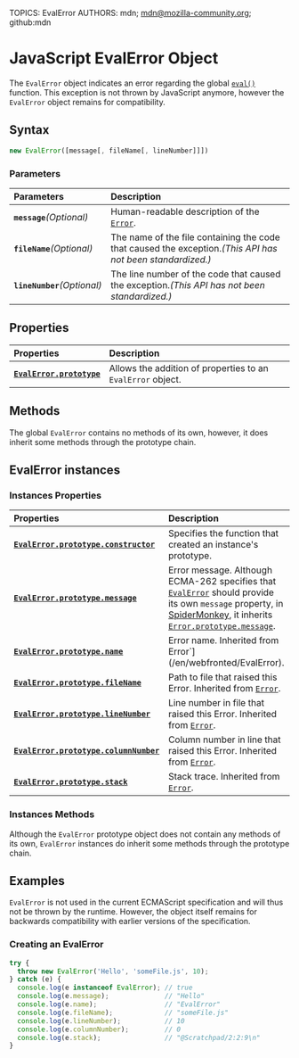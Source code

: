 TOPICS: EvalError
AUTHORS: mdn; mdn@mozilla-community.org; github:mdn

# JavaScript EvalError Object

The `EvalError` object indicates an error regarding the global [`eval()`](/en/webfrontend/eval) function.
This exception is not thrown by JavaScript anymore, however the `EvalError` object remains for compatibility.

## Syntax

```JavaScript
new EvalError([message[, fileName[, lineNumber]]])
```

### Parameters

| Parameters | Description |
| :-- | :-- |
|**`message`***(Optional)*|Human-readable description of the [`Error`](/en/webfronted/EvalError).|
|**`fileName`***(Optional)*| The name of the file containing the code that caused the exception.*(This API has not been standardized.)*|
|**`lineNumber`***(Optional)*| The line number of the code that caused the exception.*(This API has not been standardized.)*|

## Properties

| Properties | Description |
| :-- | :-- |
|**[`EvalError.prototype`](/en/webfrontend/EvalError.prototype)**|Allows the addition of properties to an `EvalError` object.|

## Methods

The global `EvalError` contains no methods of its own, however,
it does inherit some methods through the prototype chain.

## EvalError instances

### Instances Properties

| Properties | Description |
| :-- | :-- |
|**[`EvalError.prototype.constructor`](/en/webfrontend/EvalError.prototype)**|Specifies the function that created an instance's prototype.|
|**[`EvalError.prototype.message`](/en/webfrontend/EvalError.prototype)**|Error message. Although ECMA-262 specifies that [`EvalError`](ens/webfrontend/EvalError) should provide its own `message` property, in [SpiderMonkey](https://developer.mozilla.org/en-US/docs/Mozilla/Projects/SpiderMonkey), it inherits [`Error.prototype.message`](/en/webfrontend/Error.prototype.message).|
|**[`EvalError.prototype.name`](/en/webfrontend/EvalError.prototype)**|Error name. Inherited from Error`](/en/webfronted/EvalError).|
|**[`EvalError.prototype.fileName`](/en/webfrontend/EvalError.prototype)**|Path to file that raised this Error. Inherited from [`Error`](/en/webfronted/EvalError).|
|**[`EvalError.prototype.lineNumber`](/en/webfrontend/EvalError.prototype)**|Line number in file that raised this Error. Inherited from [`Error`](/en/webfronted/EvalError).|
|**[`EvalError.prototype.columnNumber`](/en/webfrontend/EvalError.prototype)**|Column number in line that raised this Error. Inherited from [`Error`](/en/webfronted/EvalError).|
|**[`EvalError.prototype.stack`](/en/webfrontend/EvalError.prototype)**|Stack trace. Inherited from [`Error`](/en/webfronted/EvalError).|

### Instances Methods

Although the `EvalError` prototype object does not contain any methods of its own,
`EvalError` instances do inherit some methods through the prototype chain.

## Examples

`EvalError` is not used in the current ECMAScript specification and will thus not be thrown by the runtime.
However, the object itself remains for backwards compatibility with earlier versions of the specification.

### Creating an EvalError

```JavaScript
try {
  throw new EvalError('Hello', 'someFile.js', 10);
} catch (e) {
  console.log(e instanceof EvalError); // true
  console.log(e.message);              // "Hello"
  console.log(e.name);                 // "EvalError"
  console.log(e.fileName);             // "someFile.js"
  console.log(e.lineNumber);           // 10
  console.log(e.columnNumber);         // 0
  console.log(e.stack);                // "@Scratchpad/2:2:9\n"
}
```
